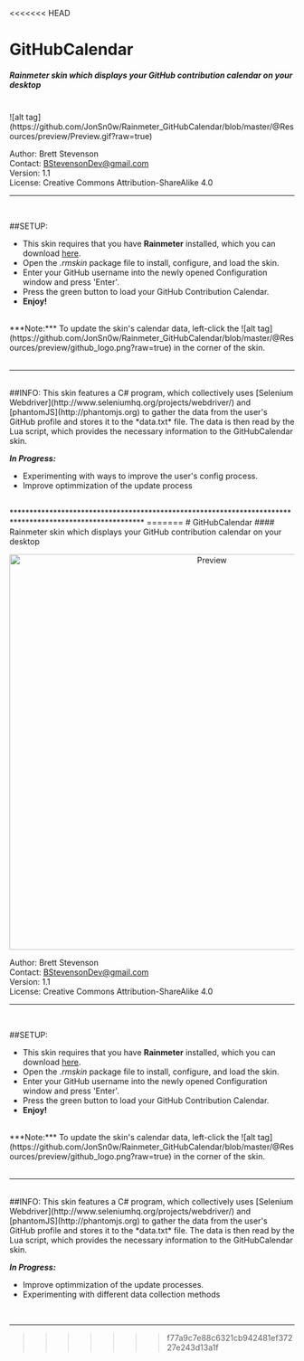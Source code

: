 <<<<<<< HEAD
# GitHubCalendar  
##### Rainmeter skin which displays your GitHub contribution calendar on your desktop  
<br>
  ![alt tag](https://github.com/JonSn0w/Rainmeter_GitHubCalendar/blob/master/@Resources/preview/Preview.gif?raw=true)

  Author: Brett Stevenson  
  Contact: BStevensonDev@gmail.com  
  Version: 1.1  
  License: Creative Commons Attribution-ShareAlike 4.0
  <br>

*********************************************************************************************************
  <br>
  
##SETUP:  
  * This skin requires that you have **Rainmeter** installed, which you can download [here](https://www.rainmeter.net/).
  * Open the *.rmskin* package file to install, configure, and load the skin.
  * Enter your GitHub username into the newly opened Configuration window and press 'Enter'.
  * Press the green button to load your GitHub Contribution Calendar.
  * **Enjoy!**  
<br>
  ***Note:*** To update the skin's calendar data, left-click the ![alt tag](https://github.com/JonSn0w/Rainmeter_GitHubCalendar/blob/master/@Resources/preview/github_logo.png?raw=true) in the corner of the skin. 
<br/>
<br/>

*********************************************************************************************************  
  <br>
##INFO:  
  This skin features a C# program, which collectively uses [Selenium Webdriver](http://www.seleniumhq.org/projects/webdriver/) and [phantomJS](http://phantomjs.org) to gather the data from the  
  user's GitHub profile and stores it to the *data.txt* file. The data is then read by the Lua script, which 
  provides the necessary information to the GitHubCalendar skin.  
    
***In Progress:***  
  * Experimenting with ways to improve the user's config process.  
  * Improve optimmization of the update process  
  
  <br/>
  ********************************************************************************************************* 
=======
# GitHubCalendar  
#### Rainmeter skin which displays your GitHub contribution calendar on your desktop  
<br>  
  <p align="center">
  <img src="https://github.com/JonSn0w/Rainmeter_GitHubCalendar/blob/master/@Resources/preview/Preview.gif" width="700" title="Preview">
  </p>

  Author: Brett Stevenson  
  Contact: BStevensonDev@gmail.com  
  Version: 1.1  
  License: Creative Commons Attribution-ShareAlike 4.0
  <br>

*********************************************************************************************************
  <br>
  
##SETUP:  
  * This skin requires that you have **Rainmeter** installed, which you can download [here](https://www.rainmeter.net/).
  * Open the *.rmskin* package file to install, configure, and load the skin.
  * Enter your GitHub username into the newly opened Configuration window and press 'Enter'.
  * Press the green button to load your GitHub Contribution Calendar.
  * **Enjoy!**  
<br>
  ***Note:*** To update the skin's calendar data, left-click the ![alt tag](https://github.com/JonSn0w/Rainmeter_GitHubCalendar/blob/master/@Resources/preview/github_logo.png?raw=true) in the corner of the skin. 
<br/>
<br/>

*********************************************************************************************************  
  <br>
##INFO:  
  This skin features a C# program, which collectively uses [Selenium Webdriver](http://www.seleniumhq.org/projects/webdriver/) and [phantomJS](http://phantomjs.org) to gather the data from the  
  user's GitHub profile and stores it to the *data.txt* file. The data is then read by the Lua script, which 
  provides the necessary information to the GitHubCalendar skin.  
    
***In Progress:***  
  * Improve optimmization of the update processes.
  * Experimenting with different data collection methods
  
  <br/>

*********************************************************************************************************** 
>>>>>>> f77a9c7e88c6321cb942481ef37227e243d13a1f
